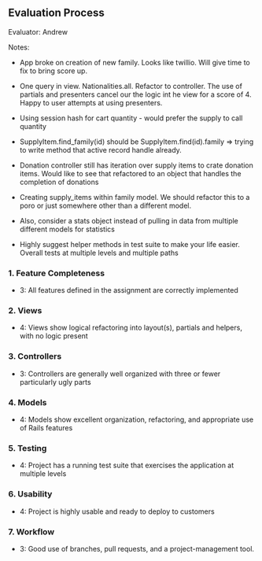 ## Evaluation Process

Evaluator: Andrew

Notes:

* App broke on creation of new family. Looks like twillio. Will give time to fix to bring score up.

* One query in view. Nationalities.all. Refactor to controller. The use of partials and presenters cancel our the logic int he view for a score of 4. Happy to user attempts at using presenters.

* Using session hash for cart quantity - would prefer the supply to call quantity

* SupplyItem.find_family(id) should be SupplyItem.find(id).family => trying to write method that active record handle already.

* Donation controller still has iteration over supply items to crate donation items. Would like to see that refactored to an object that handles the completion of donations

* Creating supply_items within family model. We should refactor this to a poro or just somewhere other than a different model.

* Also, consider a stats object instead of pulling in data from multiple different models for statistics

* Highly suggest helper methods in test suite to make your life easier. Overall tests at multiple levels and multiple paths

### 1. Feature Completeness

* 3: All features defined in the assignment are correctly implemented

### 2. Views

* 4: Views show logical refactoring into layout(s), partials and helpers, with no logic present

### 3. Controllers

* 3: Controllers are generally well organized with three or fewer particularly ugly parts

### 4. Models

* 4: Models show excellent organization, refactoring, and appropriate use of Rails features

### 5. Testing

* 4: Project has a running test suite that exercises the application at multiple levels

### 6. Usability

* 4: Project is highly usable and ready to deploy to customers

### 7. Workflow

* 3: Good use of branches, pull requests, and a project-management tool.
